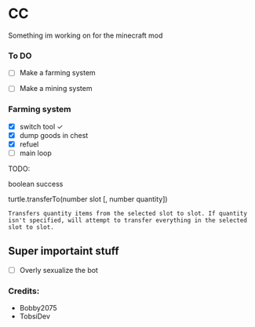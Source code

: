 # CC
Something im working on for the minecraft mod


### To DO

 - [ ] Make a farming system
 - [ ] Make a mining system


 ### Farming system
- [x] switch tool ✓
- [x] dump goods in chest
- [x] refuel
- [ ] main loop 

TODO:

boolean success 	

turtle.transferTo(number slot [, number quantity])

 	Transfers quantity items from the selected slot to slot. If quantity isn't specified, will attempt to transfer everything in the selected slot to slot. 


## Super importaint stuff
- [ ] Overly sexualize the bot


### Credits:
- Bobby2075
- TobsiDev
